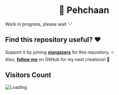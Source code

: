 <h1 align="center"> 🚀 Pehchaan</h1>

Work in progress, please wait '-'

## Find this repository useful? :heart:
Support it by joining __[stargazers](https://github.com/AmartyaSingh97/android-Face-Recognititon/stargazers)__ for this repository. :star: <br>
Also, __[follow me](https://github.com/AmartyaSingh97)__ on GitHub for my next creations! 🤩

## Visitors Count

<img align="left" src = "https://profile-counter.glitch.me/Pehchaan/count.svg" alt ="Loading">
